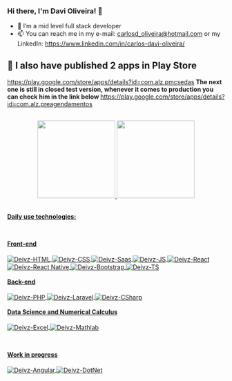 ### Hi there, I'm Davi Oliveira! 👋

- 🔭 I’m a mid level full stack developer
- 📫 You can reach me in my e-mail: carlosd_oliveira@hotmail.com or my LinkedIn: https://www.linkedin.com/in/carlos-davi-oliveira/

## :iphone: I also have published 2 apps in Play Store
https://play.google.com/store/apps/details?id=com.alz.pmcsedas
<strong>
  The next one is still in closed test version, whenever it comes to production you can check him in the link below
</strong>
https://play.google.com/store/apps/details?id=com.alz.preagendamentos

##
<div align="center">
  <a href="https://github.com/Deivz">
  <img height="180em" src="https://github-readme-stats.vercel.app/api?username=Deivz&show_icons=true&theme=dark&include_all_commits=true&count_private=true"/>
  <img height="180em" src="https://github-readme-stats.vercel.app/api/top-langs/?username=Deivz&layout=compact&langs_count=7&theme=dark"/>
  <br>
  <br>
</div>

<strong>Daily use technologies:</strong>
   ##

<br>
<strong>Front-end</strong>
<br>
<div style="display: inline_block"><br>
  <img align="center" alt="Deivz-HTML" src="https://img.shields.io/badge/HTML5-E34F26?style=for-the-badge&logo=html5&logoColor=white">
  <img align="center" alt="Deivz-CSS" src="https://img.shields.io/badge/CSS-239120?&style=for-the-badge&logo=css3&logoColor=white">
  <img align="center" alt="Deivz-Saas" src="https://img.shields.io/badge/Sass-CC6699?style=for-the-badge&logo=sass&logoColor=white">
  <img align="center" alt="Deivz-JS" src="https://img.shields.io/badge/JavaScript-323330?style=for-the-badge&logo=javascript&logoColor=F7DF1E">
  <img align="center" alt="Deivz-React" src="https://img.shields.io/badge/React-20232A?style=for-the-badge&logo=react&logoColor=61DAFB">
  <img align="center" alt="Deivz-React Native" src="https://img.shields.io/badge/React_Native-20232A?style=for-the-badge&logo=react&logoColor=61DAFB">
  <img align="center" alt="Deivz-Bootstrap" src="https://img.shields.io/badge/Bootstrap-563D7C?style=for-the-badge&logo=bootstrap&logoColor=white">
  <img align="center" alt="Deivz-TS" src="https://img.shields.io/badge/TypeScript-007ACC?style=for-the-badge&logo=typescript&logoColor=white">
</div>
  
 <br>
<strong>Back-end</strong>
<br>
<div style="display: inline_block"><br>
  <img align="center" alt="Deivz-PHP" src="https://img.shields.io/badge/PHP-777BB4?style=for-the-badge&logo=php&logoColor=white">
  <img align="center" alt="Deivz-Laravel" src="https://img.shields.io/badge/Laravel-FF2D20?style=for-the-badge&logo=laravel&logoColor=white">
  <img align="center" alt="Deivz-CSharp" src="https://img.shields.io/badge/C%23-239120?style=for-the-badge&logo=c-sharp&logoColor=white">
</div>
  
 <br>
<strong>Data Science and Numerical Calculus</strong>
<br>
<div style="display: inline_block"><br>
  <img align="center" alt="Deivz-Excel" src="https://img.shields.io/badge/Microsoft_Excel-217346?style=for-the-badge&logo=microsoft-excel&logoColor=white">
  <img align="center" alt="Deivz-Mathlab" src="https://www.mathworks.com/matlabcentral/images/matlab-file-exchange.svg">
</div>

##

<br>
<strong>Work in progress</strong>

<div style="display: inline_block">
  <br>
  <img align="center" alt="Deivz-Angular" src="https://img.shields.io/badge/Angular-DD0031?style=for-the-badge&logo=angular&logoColor=white">
  <img align="center" alt="Deivz-DotNet" src="https://img.shields.io/badge/.NET-5C2D91?style=for-the-badge&logo=.net&logoColor=white">
</div>
